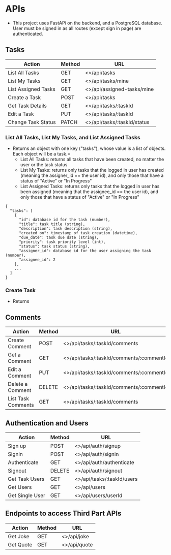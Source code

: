 # APIs

- This project uses FastAPi on the backend, and a PostgreSQL database. User must be signed in as all routes (except sign in page) are authenticated.

## Tasks

|    Action           | Method | URL                                   |
|---------------------|--------|---------------------------------------|
| List All Tasks      | GET    | <<Host URL>>/api/tasks                |
| List My Tasks       | GET    | <<Host URL>>/api/tasks/mine           |
| List Assigned Tasks | GET    | <<Host URL>>/api/assigned-tasks/mine  |
| Create a Task       | POST   | <<Host URL>>/api/tasks                |
| Get Task Details    | GET    | <<Host URL>>/api/tasks/:taskId        |
| Edit a Task         | PUT    | <<Host URL>>/api/tasks/:taskId        |
| Change Task Status  | PATCH  | <<Host URL>>/api/tasks/:taskId/status |

### List All Tasks, List My Tasks, and List Assigned Tasks

- Returns an object with one key ("tasks"), whose value is a list of objects. Each object will be a task.=
    - List All Tasks: returns all tasks that have been created, no matter the user or the task status
    - List My Tasks: returns only tasks that the logged in user has created (meaning the assigner_id == the user id), and only those that have a status of "Active" or "In Progress"
    - List Assigned Tasks: returns only tasks that the logged in user has been assigned (meaning that the assignee_id == the user id), and only those that have a status of "Active" or "In Progress"
```
{
  "tasks": [
    {
      "id": database id for the task (number),
      "title": task title (string),
      "description": task description (string),
      "created_on": timestamp of task creation (datetime),
      "due_date": task due date (string),
      "priority": task priority level (int),
      "status": task status (string),
      "assigner_id": database id for the user assigning the task (number),
      "assignee_id": 2
    },
    ...
  ]
}
```

### Create Task

- Returns




## Comments

|    Action          | Method | URL                                                |
|--------------------|--------|----------------------------------------------------|
| Create Comment     | POST   | <<Host URL>>/api/tasks/:taskId/comments            |
| Get a Comment      | GET    | <<Host URL>>/api/tasks/:taskId/comments/:commentId |
| Edit a Comment     | PUT    | <<Host URL>>/api/tasks/:taskId/comments/:commentId |
| Delete a Comment   | DELETE | <<Host URL>>/api/tasks/:taskId/comments/:commentId |
| List Task Comments | GET    | <<Host URL>>/api/tasks/:taskId/comments            |



## Authentication and Users

|    Action       | Method | URL                                  |
|-----------------|--------|--------------------------------------|
| Sign up         | POST   | <<Host URL>>/api/auth/signup         |
| Signin          | POST   | <<Host URL>>/api/auth/signin         |
| Authenticate    | GET    | <<Host URL>>/api/auth/authenticate   |
| Signout         | DELETE | <<Host URL>>/api/auth/signout        |
| Get Task Users  | GET    | <<Host URL>>/api/tasks/:taskId/users |
| Get Users       | GET    | <<Host URL>>/api/users               |
| Get Single User | GET    | <<Host URL>>/api/users/userId        |




## Endpoints to access Third Part APIs

|    Action       | Method | URL                    |
|-----------------|--------|------------------------|
| Get Joke        | GET    | <<Host URL>>/api/joke  |
| Get Quote       | GET    | <<Host URL>>/api/quote |
